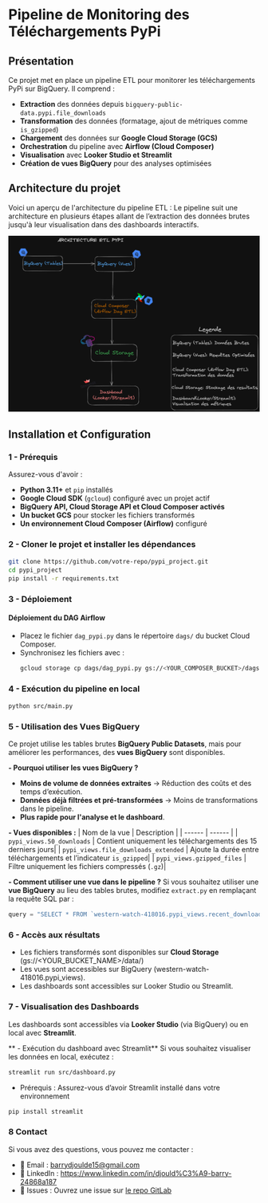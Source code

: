 # Pipeline de Monitoring des Téléchargements PyPi

## Présentation

Ce projet met en place un pipeline ETL pour monitorer les téléchargements PyPi sur BigQuery. Il comprend :
- **Extraction** des données depuis `bigquery-public-data.pypi.file_downloads`
- **Transformation** des données (formatage, ajout de métriques comme `is_gzipped`)
- **Chargement** des données sur **Google Cloud Storage (GCS)**
- **Orchestration** du pipeline avec **Airflow (Cloud Composer)**
- **Visualisation** avec **Looker Studio et Streamlit**
- **Création de vues BigQuery** pour des analyses optimisées

## **Architecture du projet**

Voici un aperçu de l'architecture du pipeline ETL : Le pipeline suit une architecture en plusieurs étapes allant de l’extraction des données brutes jusqu'à leur visualisation dans des dashboards interactifs.

<img src="docs/arch.png" alt="Architecture ETL PyPi" width="600">

## **Installation et Configuration**
### 1 - **Prérequis**
Assurez-vous d'avoir :
- **Python 3.11+** et `pip` installés
- **Google Cloud SDK** (`gcloud`) configuré avec un projet actif
- **BigQuery API, Cloud Storage API et Cloud Composer activés**
- **Un bucket GCS** pour stocker les fichiers transformés
- **Un environnement Cloud Composer (Airflow)** configuré

### **2 - Cloner le projet et installer les dépendances**
```bash
git clone https://github.com/votre-repo/pypi_project.git
cd pypi_project
pip install -r requirements.txt
```
### **3 - Déploiement**
#### Déploiement du DAG Airflow
- Placez le fichier `dag_pypi.py` dans le répertoire `dags/` du bucket Cloud Composer.
- Synchronisez les fichiers avec :
  ```bash
  gcloud storage cp dags/dag_pypi.py gs://<YOUR_COMPOSER_BUCKET>/dags/
  ```

### **4 - Exécution du pipeline en local**
  ```bash
  python src/main.py
  ```

### **5 - Utilisation des Vues BigQuery**
Ce projet utilise les tables brutes **BigQuery Public Datasets**, mais pour améliorer les performances, des **vues BigQuery** sont disponibles.

**- Pourquoi utiliser les vues BigQuery ?**

- **Moins de volume de données extraites** → Réduction des coûts et des temps d’exécution.
- **Données déjà filtrées et pré-transformées** → Moins de transformations dans le pipeline.
- **Plus rapide pour l'analyse et le dashboard**.

**- Vues disponibles :**
| Nom de la vue | Description |
| ------ | ------ |
| `pypi_views.50_downloads` | Contient uniquement les téléchargements des 15 derniers jours|
| `pypi_views.file_downloads_extended`   | Ajoute la durée entre téléchargements et l’indicateur `is_gzipped`|
| `pypi_views.gzipped_files` | Filtre uniquement les fichiers compressés (`.gz`)|


**- Comment utiliser une vue dans le pipeline ?**
Si vous souhaitez utiliser une **vue BigQuery** au lieu des tables brutes, modifiez `extract.py` en remplaçant la requête SQL par :
```python
query = "SELECT * FROM `western-watch-418016.pypi_views.recent_downloads`"
```

### **6 - Accès aux résultats**
- Les fichiers transformés sont disponibles sur **Cloud Storage** (gs://<YOUR_BUCKET_NAME>/data/)
- Les vues sont accessibles sur BigQuery (western-watch-418016.pypi_views).
- Les dashboards sont accessibles sur Looker Studio ou Streamlit.

### **7 - Visualisation des Dashboards**

Les dashboards sont accessibles via **Looker Studio** (via BigQuery) ou en local avec **Streamlit**.

** - Exécution du dashboard avec Streamlit**
Si vous souhaitez visualiser les données en local, exécutez :

```bash
streamlit run src/dashboard.py
```
- Prérequis : Assurez-vous d’avoir Streamlit installé dans votre environnement
```bash
pip install streamlit
```

### **8 Contact**
Si vous avez des questions, vous pouvez me contacter :
- 📧 Email : barrydjoulde15@gmail.com
- 🔗 LinkedIn : https://www.linkedin.com/in/djould%C3%A9-barry-24868a187
- 📝 Issues : Ouvrez une issue sur [le repo GitLab](https://gitlab.com/barrydjoulde/pypi-monitoring-pipeline)





